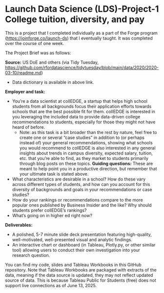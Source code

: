 # Launch Data Science (LDS)-Project-1 College tuition, diversity, and pay

This is a project that I completed individually as a part of the Forge program (https://joinforge.co/launch-ds) that I eventually taught. It was completed over the course of one week.

The Project Brief was as follows:

**Source:** US DoE and others (via Tidy Tuesday, https://github.com/rfordatascience/tidytuesday/blob/main/data/2020/2020-03-10/readme.md)
- Data dictionary is available in above link.

**Employer and task:**
- You’re a data scientist at collEDGE, a startup that helps high school students from all backgrounds focus their application efforts towards schools that are the best possible fit for them. collEDGE is interested in you leveraging the included data to provide data-driven college recommendations to students, especially for those they might not have heard of before. 
  - Note: as this task is a bit broader than the rest by nature, feel free to create one or several “case studies” in addition to (or perhaps instead of) your general recommendations, showing what schools you would recommend to 
collEDGE is also interested in any general insights about trends in campus diversity, expected salary, tuition, etc. that you’re able to find, as they market to students primarily through blog posts on these topics.
**Guiding questions:** These are meant to help point you in a productive direction, but remember that your ultimate task is stated above.
- What characteristics are desirable in a school? How do these vary across different types of students, and how can you account for this diversity of backgrounds and goals in your recommendations or case studies?
- How do your rankings or recommendations compare to the more popular ones published by Business Insider and the like? Why should students prefer collEDGE’s rankings?
- What’s going on in higher ed right now? 

**Deliverables:**
- A polished, 5-7 minute slide deck presentation featuring high-quality, well-motivated, well-presented visual and analytic findings.
- An interactive chart or dashboard (in Tableau, Plotly.py, or other similar tool) allowing users to conduct their own investigation into your research question.

You can find my code, slides and Tableau Workbooks in this GitHub repository. Note that Tableau Workbooks are packaged with extracts of the data, meaning if the data source is updated, they may not reflect updated source of data. This is because Tableau Public for Students (free) does not support live connections as of June 13, 2025. 
